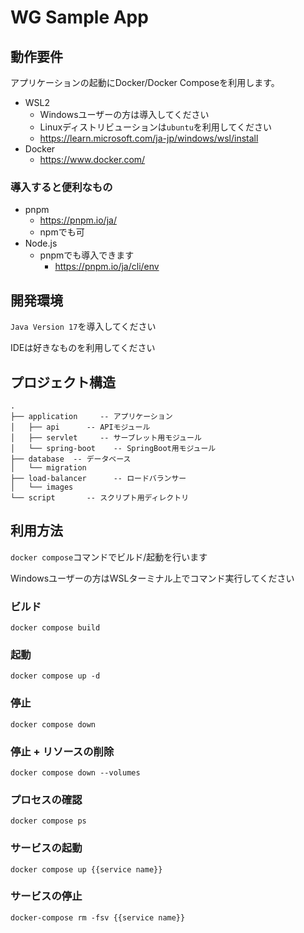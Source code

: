 # WG Sample App

## 動作要件

アプリケーションの起動にDocker/Docker Composeを利用します。

- WSL2
    - Windowsユーザーの方は導入してください
    - Linuxディストリビューションは`ubuntu`を利用してください
    - <https://learn.microsoft.com/ja-jp/windows/wsl/install>
- Docker
  - <https://www.docker.com/>

### 導入すると便利なもの
  - pnpm
    - <https://pnpm.io/ja/>
    - npmでも可
  - Node.js
    - pnpmでも導入できます
      - <https://pnpm.io/ja/cli/env>

## 開発環境

`Java Version 17`を導入してください

IDEは好きなものを利用してください

## プロジェクト構造

```text
.
├── application     -- アプリケーション
│   ├── api      -- APIモジュール
│   ├── servlet     -- サーブレット用モジュール
│   └── spring-boot    -- SpringBoot用モジュール
├── database  -- データベース
│   └── migration
├── load-balancer      -- ロードバランサー
│   └── images
└── script       -- スクリプト用ディレクトリ
```

## 利用方法

`docker compose`コマンドでビルド/起動を行います

Windowsユーザーの方はWSLターミナル上でコマンド実行してください

### ビルド

```shell
docker compose build
```

### 起動

```shell
docker compose up -d
```

### 停止

```shell
docker compose down
```

### 停止 + リソースの削除

```shell
docker compose down --volumes
```

### プロセスの確認

```shell
docker compose ps
```

### サービスの起動

```shell
docker compose up {{service name}}
```

### サービスの停止

```shell
docker-compose rm -fsv {{service name}}
```